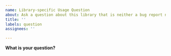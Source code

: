 ```yaml
---
name: Library-specific Usage Question
about: Ask a question about this library that is neither a bug report nor feature request.
title: ''
labels: question
assignees: ''

---
```

<!-- PLEASE READ
This form is for usage questions specific to this library.

For questions that are related to the Google Ads API itself and not specific to this library, please reach out to one of our support channels: https://developers.google.com/google-ads/api/support. 

For troubleshooting tips, see: https://developers.google.com/google-ads/api/docs/best-practices/troubleshooting
-->

**What is your question?**

